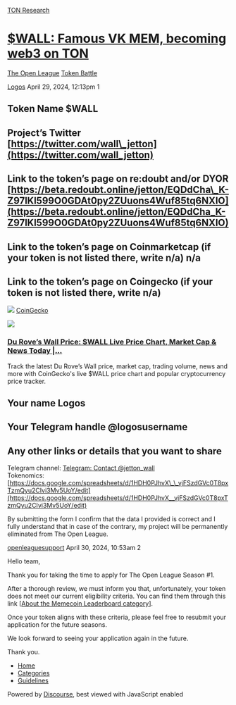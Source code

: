 [TON Research](/)

# [$WALL: Famous VK MEM, becoming web3 on TON](/t/wall-famous-vk-mem-becoming-web3-on-ton/14473)

[The Open League](/c/the-open-league/token-leaderboard/57)  [Token Battle](/c/the-open-league/token-leaderboard/57) 

    

[Logos](https://tonresear.ch/u/Logos)   April 29, 2024, 12:13pm  1

## [](#token-name-wall-1)Token Name $WALL

## [](#projects-twitter-httpstwittercomwall_jetton-2)Project’s Twitter [https://twitter.com/wall\_jetton](https://twitter.com/wall_jetton)

## [](#link-to-the-tokens-page-on-redoubt-andor-dyor-httpsbetaredoubtonlinejettoneqddcha_k-z97lkl599o0gdat0py2zuuons4wuf85tq6nxio-3)Link to the token’s page on re:doubt and/or DYOR [https://beta.redoubt.online/jetton/EQDdCha\_K-Z97lKl599O0GDAt0py2ZUuons4Wuf85tq6NXIO](https://beta.redoubt.online/jetton/EQDdCha_K-Z97lKl599O0GDAt0py2ZUuons4Wuf85tq6NXIO)

## [](#link-to-the-tokens-page-on-coinmarketcap-if-your-token-is-not-listed-there-write-na-na-4)Link to the token’s page on Coinmarketcap (if your token is not listed there, write n/a) n/a

## [](#link-to-the-tokens-page-on-coingecko-if-your-token-is-not-listed-there-write-na-5)Link to the token’s page on Coingecko (if your token is not listed there, write n/a)

![](https://tonresear.ch/uploads/default/original/2X/3/33eb9dc0e21f314470556f3ad9f77bbe309745d0.png) [CoinGecko](https://www.coingecko.com/en/coins/du-rove-s-wall)

![](https://tonresear.ch/uploads/default/original/2X/c/c4774f70a75bf513bdc8b56b2832abd2cce7743f.png)

### [Du Rove’s Wall Price: $WALL Live Price Chart, Market Cap & News Today |...](https://www.coingecko.com/en/coins/du-rove-s-wall)

Track the latest Du Rove’s Wall price, market cap, trading volume, news and more with CoinGecko's live $WALL price chart and popular cryptocurrency price tracker.

## [](#your-name-logos-6)Your name Logos

## [](#your-telegram-handle-logosusername-7)Your Telegram handle @logosusername

## [](#any-other-links-or-details-that-you-want-to-share-8)Any other links or details that you want to share

Telegram channel: [Telegram: Contact @jetton\_wall](https://t.me/jetton_wall)  
Tokenomics: [https://docs.google.com/spreadsheets/d/1HDH0PJhvX\_\_vjFSzdGVc0T8pxTzmQyu2CIvi3Mv5UoY/edit](https://docs.google.com/spreadsheets/d/1HDH0PJhvX__vjFSzdGVc0T8pxTzmQyu2CIvi3Mv5UoY/edit)

By submitting the form I confirm that the data I provided is correct and I fully understand that in case of the contrary, my project will be permanently eliminated from The Open League.

 

[openleaguesupport](https://tonresear.ch/u/openleaguesupport) April 30, 2024, 10:53am  2

Hello team,

Thank you for taking the time to apply for The Open League Season #1.

After a thorough review, we must inform you that, unfortunately, your token does not meet our current eligibility criteria. You can find them through this link \[[About the Memecoin Leaderboard category](https://tonresear.ch/t/about-the-memecoin-leaderboard-category/1276)\].

Once your token aligns with these criteria, please feel free to resubmit your application for the future seasons.

We look forward to seeing your application again in the future.

Thank you.

 

*   [Home](/)
*   [Categories](/categories)
*   [Guidelines](/guidelines)

Powered by [Discourse](https://www.discourse.org), best viewed with JavaScript enabled